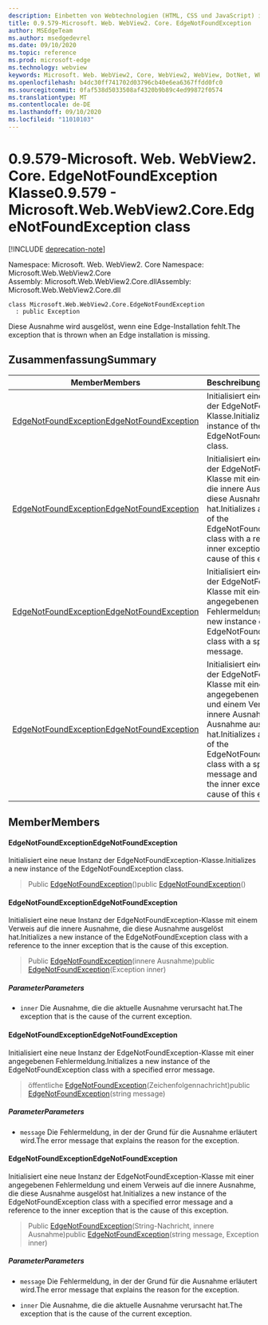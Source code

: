 ```yaml
---
description: Einbetten von Webtechnologien (HTML, CSS und JavaScript) in ihre systemeigenen Anwendungen mit dem Microsoft Edge WebView2-Steuerelement
title: 0.9.579-Microsoft. Web. WebView2. Core. EdgeNotFoundException
author: MSEdgeTeam
ms.author: msedgedevrel
ms.date: 09/10/2020
ms.topic: reference
ms.prod: microsoft-edge
ms.technology: webview
keywords: Microsoft. Web. WebView2, Core, WebView2, WebView, DotNet, WPF, WinForms, APP, Edge, CoreWebView2, CoreWebView2Controller, Browser Control, Edge HTML, Microsoft. Web. WebView2. Core. EdgeNotFoundException
ms.openlocfilehash: b4dc30ff741702d03796cb40e6ea6367ffdd0fc0
ms.sourcegitcommit: 0faf538d5033508af4320b9b89c4ed99872f0574
ms.translationtype: MT
ms.contentlocale: de-DE
ms.lasthandoff: 09/10/2020
ms.locfileid: "11010103"
---
```

# <span data-ttu-id="ad312-104">0.9.579-Microsoft. Web. WebView2. Core. EdgeNotFoundException Klasse</span><span class="sxs-lookup"><span data-stu-id="ad312-104">0.9.579 - Microsoft.Web.WebView2.Core.EdgeNotFoundException class</span></span> 

[!INCLUDE [deprecation-note](../../includes/deprecation-note.md)]

<span data-ttu-id="ad312-105">Namespace: Microsoft. Web. WebView2. Core </span><span class="sxs-lookup"><span data-stu-id="ad312-105">Namespace: Microsoft.Web.WebView2.Core</span></span>\
<span data-ttu-id="ad312-106">Assembly: Microsoft.Web.WebView2.Core.dll</span><span class="sxs-lookup"><span data-stu-id="ad312-106">Assembly: Microsoft.Web.WebView2.Core.dll</span></span>

```
class Microsoft.Web.WebView2.Core.EdgeNotFoundException
  : public Exception
```

<span data-ttu-id="ad312-107">Diese Ausnahme wird ausgelöst, wenn eine Edge-Installation fehlt.</span><span class="sxs-lookup"><span data-stu-id="ad312-107">The exception that is thrown when an Edge installation is missing.</span></span>

## <span data-ttu-id="ad312-108">Zusammenfassung</span><span class="sxs-lookup"><span data-stu-id="ad312-108">Summary</span></span>

 <span data-ttu-id="ad312-109">Member</span><span class="sxs-lookup"><span data-stu-id="ad312-109">Members</span></span>                        | <span data-ttu-id="ad312-110">Beschreibungen</span><span class="sxs-lookup"><span data-stu-id="ad312-110">Descriptions</span></span>
--------------------------------|---------------------------------------------
[<span data-ttu-id="ad312-111">EdgeNotFoundException</span><span class="sxs-lookup"><span data-stu-id="ad312-111">EdgeNotFoundException</span></span>](#edgenotfoundexception) | <span data-ttu-id="ad312-112">Initialisiert eine neue Instanz der EdgeNotFoundException-Klasse.</span><span class="sxs-lookup"><span data-stu-id="ad312-112">Initializes a new instance of the EdgeNotFoundException class.</span></span>
[<span data-ttu-id="ad312-113">EdgeNotFoundException</span><span class="sxs-lookup"><span data-stu-id="ad312-113">EdgeNotFoundException</span></span>](#edgenotfoundexception) | <span data-ttu-id="ad312-114">Initialisiert eine neue Instanz der EdgeNotFoundException-Klasse mit einem Verweis auf die innere Ausnahme, die diese Ausnahme ausgelöst hat.</span><span class="sxs-lookup"><span data-stu-id="ad312-114">Initializes a new instance of the EdgeNotFoundException class with a reference to the inner exception that is the cause of this exception.</span></span>
[<span data-ttu-id="ad312-115">EdgeNotFoundException</span><span class="sxs-lookup"><span data-stu-id="ad312-115">EdgeNotFoundException</span></span>](#edgenotfoundexception) | <span data-ttu-id="ad312-116">Initialisiert eine neue Instanz der EdgeNotFoundException-Klasse mit einer angegebenen Fehlermeldung.</span><span class="sxs-lookup"><span data-stu-id="ad312-116">Initializes a new instance of the EdgeNotFoundException class with a specified error message.</span></span>
[<span data-ttu-id="ad312-117">EdgeNotFoundException</span><span class="sxs-lookup"><span data-stu-id="ad312-117">EdgeNotFoundException</span></span>](#edgenotfoundexception) | <span data-ttu-id="ad312-118">Initialisiert eine neue Instanz der EdgeNotFoundException-Klasse mit einer angegebenen Fehlermeldung und einem Verweis auf die innere Ausnahme, die diese Ausnahme ausgelöst hat.</span><span class="sxs-lookup"><span data-stu-id="ad312-118">Initializes a new instance of the EdgeNotFoundException class with a specified error message and a reference to the inner exception that is the cause of this exception.</span></span>

## <span data-ttu-id="ad312-119">Member</span><span class="sxs-lookup"><span data-stu-id="ad312-119">Members</span></span>

#### <span data-ttu-id="ad312-120">EdgeNotFoundException</span><span class="sxs-lookup"><span data-stu-id="ad312-120">EdgeNotFoundException</span></span> 

<span data-ttu-id="ad312-121">Initialisiert eine neue Instanz der EdgeNotFoundException-Klasse.</span><span class="sxs-lookup"><span data-stu-id="ad312-121">Initializes a new instance of the EdgeNotFoundException class.</span></span>

> <span data-ttu-id="ad312-122">Public [EdgeNotFoundException](#edgenotfoundexception)()</span><span class="sxs-lookup"><span data-stu-id="ad312-122">public [EdgeNotFoundException](#edgenotfoundexception)()</span></span>

#### <span data-ttu-id="ad312-123">EdgeNotFoundException</span><span class="sxs-lookup"><span data-stu-id="ad312-123">EdgeNotFoundException</span></span> 

<span data-ttu-id="ad312-124">Initialisiert eine neue Instanz der EdgeNotFoundException-Klasse mit einem Verweis auf die innere Ausnahme, die diese Ausnahme ausgelöst hat.</span><span class="sxs-lookup"><span data-stu-id="ad312-124">Initializes a new instance of the EdgeNotFoundException class with a reference to the inner exception that is the cause of this exception.</span></span>

> <span data-ttu-id="ad312-125">Public [EdgeNotFoundException](#edgenotfoundexception)(innere Ausnahme)</span><span class="sxs-lookup"><span data-stu-id="ad312-125">public [EdgeNotFoundException](#edgenotfoundexception)(Exception inner)</span></span>

##### <span data-ttu-id="ad312-126">Parameter</span><span class="sxs-lookup"><span data-stu-id="ad312-126">Parameters</span></span>
* `inner` <span data-ttu-id="ad312-127">Die Ausnahme, die die aktuelle Ausnahme verursacht hat.</span><span class="sxs-lookup"><span data-stu-id="ad312-127">The exception that is the cause of the current exception.</span></span>

#### <span data-ttu-id="ad312-128">EdgeNotFoundException</span><span class="sxs-lookup"><span data-stu-id="ad312-128">EdgeNotFoundException</span></span> 

<span data-ttu-id="ad312-129">Initialisiert eine neue Instanz der EdgeNotFoundException-Klasse mit einer angegebenen Fehlermeldung.</span><span class="sxs-lookup"><span data-stu-id="ad312-129">Initializes a new instance of the EdgeNotFoundException class with a specified error message.</span></span>

> <span data-ttu-id="ad312-130">öffentliche [EdgeNotFoundException](#edgenotfoundexception)(Zeichenfolgennachricht)</span><span class="sxs-lookup"><span data-stu-id="ad312-130">public [EdgeNotFoundException](#edgenotfoundexception)(string message)</span></span>

##### <span data-ttu-id="ad312-131">Parameter</span><span class="sxs-lookup"><span data-stu-id="ad312-131">Parameters</span></span>
* `message` <span data-ttu-id="ad312-132">Die Fehlermeldung, in der der Grund für die Ausnahme erläutert wird.</span><span class="sxs-lookup"><span data-stu-id="ad312-132">The error message that explains the reason for the exception.</span></span>

#### <span data-ttu-id="ad312-133">EdgeNotFoundException</span><span class="sxs-lookup"><span data-stu-id="ad312-133">EdgeNotFoundException</span></span> 

<span data-ttu-id="ad312-134">Initialisiert eine neue Instanz der EdgeNotFoundException-Klasse mit einer angegebenen Fehlermeldung und einem Verweis auf die innere Ausnahme, die diese Ausnahme ausgelöst hat.</span><span class="sxs-lookup"><span data-stu-id="ad312-134">Initializes a new instance of the EdgeNotFoundException class with a specified error message and a reference to the inner exception that is the cause of this exception.</span></span>

> <span data-ttu-id="ad312-135">Public [EdgeNotFoundException](#edgenotfoundexception)(String-Nachricht, innere Ausnahme)</span><span class="sxs-lookup"><span data-stu-id="ad312-135">public [EdgeNotFoundException](#edgenotfoundexception)(string message, Exception inner)</span></span>

##### <span data-ttu-id="ad312-136">Parameter</span><span class="sxs-lookup"><span data-stu-id="ad312-136">Parameters</span></span>
* `message` <span data-ttu-id="ad312-137">Die Fehlermeldung, in der der Grund für die Ausnahme erläutert wird.</span><span class="sxs-lookup"><span data-stu-id="ad312-137">The error message that explains the reason for the exception.</span></span> 

* `inner` <span data-ttu-id="ad312-138">Die Ausnahme, die die aktuelle Ausnahme verursacht hat.</span><span class="sxs-lookup"><span data-stu-id="ad312-138">The exception that is the cause of the current exception.</span></span>

